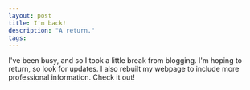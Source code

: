 ```yaml
---
layout: post
title: I'm back!
description: "A return."
tags: 
---
```


I've been busy, and so I took a little break from blogging. I'm hoping to return, so look for updates. I also rebuilt my webpage to include more professional information. Check it out!